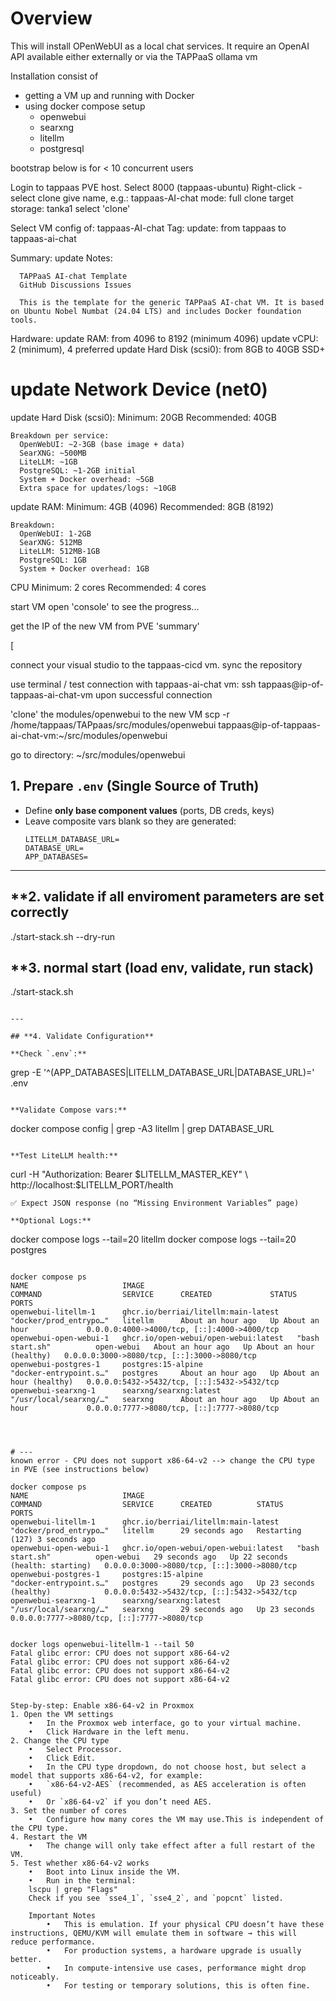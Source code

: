 # Overview

This will install OPenWebUI as a local chat services.
It require an OpenAI API available either externally or via the TAPPaaS ollama vm

Installation consist of

- getting a VM up and running with Docker
- using docker compose setup
  - openwebui
  - searxng
  - litellm
  - postgresql


bootstrap below is for < 10 concurrent users 

Login to tappaas PVE host.
Select 8000 (tappaas-ubuntu)
Right-click - select clone
  give name, e.g.: tappaas-AI-chat
  mode: full clone
  target storage: tanka1
  select 'clone'


Select VM config of: tappaas-AI-chat
  Tag:
    update: from tappaas to tappaas-ai-chat
  
  Summary:
    update Notes:

      TAPPaaS AI-chat Template
      GitHub Discussions Issues

      This is the template for the generic TAPPaaS AI-chat VM. It is based on Ubuntu Nobel Numbat (24.04 LTS) and includes Docker foundation tools. 

  Hardware:
    update RAM: from 4096 to 8192 (minimum 4096)
    update vCPU: 2 (minimum), 4 preferred
    update Hard Disk (scsi0): from 8GB to 40GB SSD+
  #  update Network Device (net0) 

  update Hard Disk (scsi0):
    Minimum: 20GB
    Recommended: 40GB

    Breakdown per service:
      OpenWebUI: ~2-3GB (base image + data)
      SearXNG: ~500MB
      LiteLLM: ~1GB
      PostgreSQL: ~1-2GB initial
      System + Docker overhead: ~5GB
      Extra space for updates/logs: ~10GB

  update RAM:
    Minimum: 4GB (4096)
    Recommended: 8GB (8192)

    Breakdown:
      OpenWebUI: 1-2GB
      SearXNG: 512MB
      LiteLLM: 512MB-1GB
      PostgreSQL: 1GB
      System + Docker overhead: 1GB

  CPU
    Minimum: 2 cores
    Recommended: 4 cores



start VM
open 'console' to see the progress...

get the IP of the new VM from PVE 'summary'

[ 
  
  connect your visual studio to the tappaas-cicd vm. 
  sync the repository 


  use terminal / test connection with tappaas-ai-chat vm: ssh tappaas@ip-of-tappaas-ai-chat-vm 
  upon successful connection

  'clone' the modules/openwebui to the new VM
  scp -r /home/tappaas/TAPpaas/src/modules/openwebui tappaas@ip-of-tappaas-ai-chat-vm:~/src/modules/openwebui


  

go to directory: ~/src/modules/openwebui


## **1. Prepare `.env` (Single Source of Truth)**

- Define **only base component values** (ports, DB creds, keys)
- Leave composite vars blank so they are generated:
  ```
  LITELLM_DATABASE_URL=
  DATABASE_URL=
  APP_DATABASES=
  ```

---

## **2. validate if all enviroment parameters are set correctly 

./start-stack.sh --dry-run


## **3. normal start (load env, validate, run stack)


./start-stack.sh





```

---

## **4. Validate Configuration**

**Check `.env`:**
```
grep -E '^(APP_DATABASES|LITELLM_DATABASE_URL|DATABASE_URL)=' .env
```

**Validate Compose vars:**
```
docker compose config | grep -A3 litellm | grep DATABASE_URL
```

**Test LiteLLM health:**
```
curl -H "Authorization: Bearer $LITELLM_MASTER_KEY" \
     http://localhost:$LITELLM_PORT/health
```
✅ Expect JSON response (no “Missing Environment Variables” page)  

**Optional Logs:**
```
docker compose logs --tail=20 litellm
docker compose logs --tail=20 postgres
```

docker compose ps
NAME                     IMAGE                                  COMMAND                  SERVICE      CREATED             STATUS                       PORTS
openwebui-litellm-1      ghcr.io/berriai/litellm:main-latest    "docker/prod_entrypo…"   litellm      About an hour ago   Up About an hour             0.0.0.0:4000->4000/tcp, [::]:4000->4000/tcp
openwebui-open-webui-1   ghcr.io/open-webui/open-webui:latest   "bash start.sh"          open-webui   About an hour ago   Up About an hour (healthy)   0.0.0.0:3000->8080/tcp, [::]:3000->8080/tcp
openwebui-postgres-1     postgres:15-alpine                     "docker-entrypoint.s…"   postgres     About an hour ago   Up About an hour (healthy)   0.0.0.0:5432->5432/tcp, [::]:5432->5432/tcp
openwebui-searxng-1      searxng/searxng:latest                 "/usr/local/searxng/…"   searxng      About an hour ago   Up About an hour             0.0.0.0:7777->8080/tcp, [::]:7777->8080/tcp




# --- 
known error - CPU does not support x86-64-v2 --> change the CPU type in PVE (see instructions below)

docker compose ps
NAME                     IMAGE                                  COMMAND                  SERVICE      CREATED          STATUS                             PORTS
openwebui-litellm-1      ghcr.io/berriai/litellm:main-latest    "docker/prod_entrypo…"   litellm      29 seconds ago   Restarting (127) 3 seconds ago     
openwebui-open-webui-1   ghcr.io/open-webui/open-webui:latest   "bash start.sh"          open-webui   29 seconds ago   Up 22 seconds (health: starting)   0.0.0.0:3000->8080/tcp, [::]:3000->8080/tcp
openwebui-postgres-1     postgres:15-alpine                     "docker-entrypoint.s…"   postgres     29 seconds ago   Up 23 seconds (healthy)            0.0.0.0:5432->5432/tcp, [::]:5432->5432/tcp
openwebui-searxng-1      searxng/searxng:latest                 "/usr/local/searxng/…"   searxng      29 seconds ago   Up 23 seconds                      0.0.0.0:7777->8080/tcp, [::]:7777->8080/tcp


docker logs openwebui-litellm-1 --tail 50
Fatal glibc error: CPU does not support x86-64-v2
Fatal glibc error: CPU does not support x86-64-v2
Fatal glibc error: CPU does not support x86-64-v2
Fatal glibc error: CPU does not support x86-64-v2


Step-by-step: Enable x86‑64‑v2 in Proxmox
1. Open the VM settings
	•	In the Proxmox web interface, go to your virtual machine.
	•	Click Hardware in the left menu.
2. Change the CPU type
	•	Select Processor.
	•	Click Edit.
	•	In the CPU type dropdown, do not choose host, but select a model that supports x86‑64‑v2, for example:
	•	`x86-64-v2-AES` (recommended, as AES acceleration is often useful)
	•	Or `x86-64-v2` if you don’t need AES.
3. Set the number of cores
	•	Configure how many cores the VM may use.This is independent of the CPU type.
4. Restart the VM
	•	The change will only take effect after a full restart of the VM.
5. Test whether x86‑64‑v2 works
	•	Boot into Linux inside the VM.
	•	Run in the terminal:
    lscpu | grep "Flags"
    Check if you see `sse4_1`, `sse4_2`, and `popcnt` listed.

    Important Notes
	    •	This is emulation. If your physical CPU doesn’t have these instructions, QEMU/KVM will emulate them in software → this will reduce performance.
	    •	For production systems, a hardware upgrade is usually better.
	    •	In compute-intensive use cases, performance might drop noticeably.
	    •	For testing or temporary solutions, this is often fine.

      